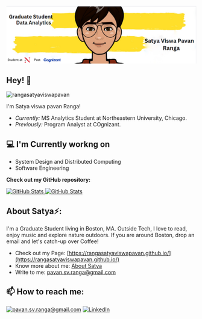 ![Satya Banner Image](./banner.png)
<!-- <h2 align='center'>Satya viswa pavan</h2>
<p align='center'><b>Graduate Student at Northeastern University, Boston</b></p> -->

<h2>Hey! 👋</h2>

<img src="https://komarev.com/ghpvc/?username=rangasatyaviswapavan&label=Profile%20views&color=0e75b6&style=flat" alt="rangasatyaviswapavan" />  

I'm Satya viswa pavan Ranga! 
- <i>Currently:</i> MS Analytics Student at Northeastern University, Chicago. 
- <i>Previously:</i> Program Analyst at COgnizant.

<h2>💻 I'm Currently workng on</h2>

- System Design and Distributed Computing
- Software Engineering


__Check out my GitHub repository:__

<div>
  <p>
    <a href="https://github.com/Rangasatyaviswapavan/Resume-ATS-Tracking-LLM-Project-">
      <img src="https://github-readme-stats.vercel.app/api/pin/?username=Rangasatyaviswapavan&repo=Resume-ATS-Tracking-LLM-Project-" alt="GitHub Stats" />
    </a>
    <a href="https://github.com/laxmena/CloudOrg-Simulator">
      <img src="https://github-readme-stats.vercel.app/api/pin/?username=laxmena&repo=CloudOrg-Simulator" alt="GitHub Stats" />
    </a>
  </p>
</div>

<h2> About Satya⚡:</h2>

I'm a Graduate Student living in Boston, MA. Outside Tech, I love to read, enjoy music and explore nature outdoors. If you are around Boston, drop an email and let's catch-up over Coffee!
 
- Check out my Page: [https://rangasatyaviswapavan.github.io/](https://rangasatyaviswapavan.github.io/)
- Know more about me: [About Satya](https://rangasatyaviswapavan.github.io/#about)
- Write to me: [pavan.sv.ranga@gmail.com](mailto:pavan.sv.ranga@gmail.com)

<h2>📫 How to reach me:</h2>

<a href="mailto:pavan.sv.ranga@gmail.com">![pavan.sv.ranga@gmail.com](https://img.shields.io/badge/Gmail-D14836?style=for-the-badge&logo=gmail&logoColor=white)</a> <a href="https://www.linkedin.com/in/sv-pavan-ranga/">![LinkedIn](https://img.shields.io/badge/LinkedIn-0077B5?style=for-the-badge&logo=linkedin&logoColor=white)</a>
